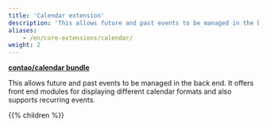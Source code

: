 ```yaml
---
title: 'Calendar extension'
description: 'This allows future and past events to be managed in the back end.'
aliases:
    - /en/core-extensions/calendar/
weight: 2
---
```


**[contao/calendar bundle](https://packagist.org/packages/contao/calendar-bundle)**

This allows future and past events to be managed in the back end. It offers front end modules for displaying different 
calendar formats and also supports recurring events.

{{% children %}}
